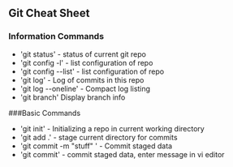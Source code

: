 ## Git Cheat Sheet

### Information Commands
* 'git status' - status of current git repo
* 'git config -l' - list configuration of repo
* 'git config --list' - list configuration of repo
* 'git log' - Log of commits in this repo
* 'git log --oneline' - Compact log listing
* 'git branch' Display branch info

###Basic Commands
* 'git init' - Initializing a repo in current working directory
* 'git add .' - stage current directory for commits
* 'git commit -m "stuff" ' - Commit staged data
* 'git commit' - commit staged data, enter message in vi editor
